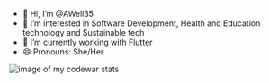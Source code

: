 - 👋 Hi, I’m @AWell35
- 👀 I’m interested in Software Development, Health and Education technology and Sustainable tech
- 🌱 I’m currently working with Flutter
- 😄 Pronouns: She/Her
<img src = "https://www.codewars.com/users/AWell35/badges/small" alt ="image of my codewar stats">

<!---
AWell35/AWell35 is a ✨ special ✨ repository because its `README.md` (this file) appears on your GitHub profile.
You can click the Preview link to take a look at your changes.
--->
